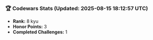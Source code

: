 ### 🏆 Codewars Stats (Updated: 2025-08-15 18:12:57 UTC)

- **Rank:** 8 kyu
- **Honor Points:** 3
- **Completed Challenges:** 1
